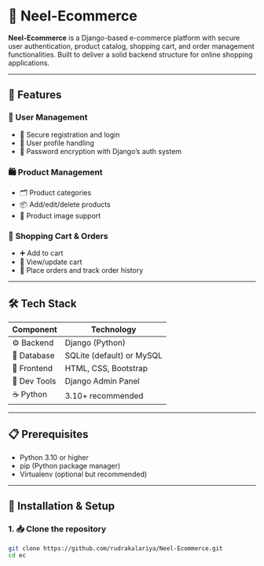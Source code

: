 # 🛒 Neel-Ecommerce

**Neel-Ecommerce** is a Django-based e-commerce platform with secure user authentication, product catalog, shopping cart, and order management functionalities. Built to deliver a solid backend structure for online shopping applications.

---

## 🚀 Features

### 👤 User Management
- 🔐 Secure registration and login
- 🧾 User profile handling
- 🔑 Password encryption with Django’s auth system

### 🛍️ Product Management
- 🗂️ Product categories
- 📦 Add/edit/delete products
- 📸 Product image support

### 🛒 Shopping Cart & Orders
- ➕ Add to cart
- 🧺 View/update cart
- 🧾 Place orders and track order history

---

## 🛠 Tech Stack

| Component      | Technology        |
|----------------|-------------------|
| ⚙️ Backend      | Django (Python)    |
| 💾 Database     | SQLite (default) or MySQL |
| 🎨 Frontend     | HTML, CSS, Bootstrap |
| 🧪 Dev Tools     | Django Admin Panel |
| ☕ Python        | 3.10+ recommended |

---

## 📋 Prerequisites

- Python 3.10 or higher
- pip (Python package manager)
- Virtualenv (optional but recommended)

---

## 🔧 Installation & Setup

### 1. 📥 Clone the repository

```bash
git clone https://github.com/rudrakalariya/Neel-Ecommerce.git
cd ec
```

